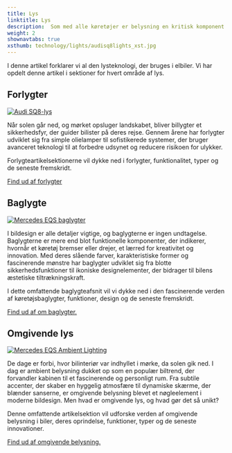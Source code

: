 ```yaml
---
title: Lys
linktitle: Lys
description:  Som med alle køretøjer er belysning en kritisk komponent i elbiler, og mange producenter har udstyret deres elbiler med avanceret lysteknologi.
weight: 2
shownavtabs: true
xsthumb: technology/lights/audisq8lights_xst.jpg
---
```

<!-- markdownlint-disable MD033 -->
I denne artikel forklarer vi al den lysteknologi, der bruges i elbiler. Vi har opdelt denne artikel i sektioner for hvert område af lys.


## Forlygter

<figur>
      <a href="forlygter/">
      <img src="https://media.evkx.net/multimedia/technology/lights/audisq8lights_st.jpg" alt="Audi SQ8-lys" title="Audi SQ8-lys" class="img-fluid">
      </a>
</figur>

Når solen går ned, og mørket opsluger landskabet, bliver billygter et sikkerhedsfyr, der guider bilister på deres rejse. Gennem årene har forlygter udviklet sig fra simple olielamper til sofistikerede systemer, der bruger avanceret teknologi til at forbedre udsynet og reducere risikoen for ulykker.

Forlygteartikelsektionerne vil dykke ned i forlygter, funktionalitet, typer og de seneste fremskridt.

[Find ud af forlygter](forlygter)

## Baglygte

<figur>
      <a href="baglygter/">
      <img src="https://media.evkx.net/multimedia/technology/lights/rearlights/eqsrearlights_st.jpg" alt="Mercedes EQS baglygter" title="Mercedes EQS baglygter" class="img-fluid" >
      </a>
</figur>

I bildesign er alle detaljer vigtige, og baglygterne er ingen undtagelse. Baglygterne er mere end blot funktionelle komponenter, der indikerer, hvornår et køretøj bremser eller drejer, et lærred for kreativitet og innovation. Med deres slående farver, karakteristiske former og fascinerende mønstre har baglygter udviklet sig fra blotte sikkerhedsfunktioner til ikoniske designelementer, der bidrager til bilens æstetiske tiltrækningskraft.

I dette omfattende baglygteafsnit vil vi dykke ned i den fascinerende verden af ​​køretøjsbaglygter, funktioner, design og de seneste fremskridt.

[Find ud af om baglygter.](baglygter)

## Omgivende lys

<figur>
      <a href="ambient lighting/">
      <img src="https://media.evkx.net/multimedia/technology/lights/ambientlighting/mercedeseqsambientlighting_1_st.jpg" alt="Mercedes EQS Ambient Lighting" title="Mercedes EQS Ambient Lighting" class="img-fluid" >
      </a>
</figur>

De dage er forbi, hvor bilinteriør var indhyllet i mørke, da solen gik ned. I dag er ambient belysning dukket op som en populær biltrend, der forvandler kabinen til et fascinerende og personligt rum. Fra subtile accenter, der skaber en hyggelig atmosfære til dynamiske skærme, der blænder sanserne, er omgivende belysning blevet et nøgleelement i moderne bildesign. Men hvad er omgivende lys, og hvad gør det så unikt?

   Denne omfattende artikelsektion vil udforske verden af ​​omgivende belysning i biler, deres oprindelse, funktioner, typer og de seneste innovationer.

[Find ud af omgivende belysning.](ambientlighting/)
